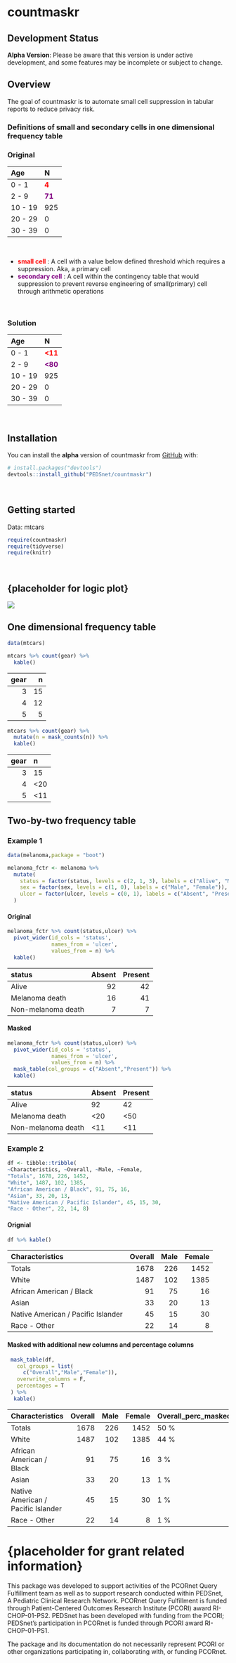 
<!-- README.md is generated from README.Rmd. Please edit that file -->

# countmaskr

## Development Status

**Alpha Version**: Please be aware that this version is under active
development, and some features may be incomplete or subject to change.

<!-- badges: start -->
<!-- badges: end -->

## Overview

The goal of countmaskr is to automate small cell suppression in tabular
reports to reduce privacy risk.

### Definitions of small and secondary cells in one dimensional frequency table

### Original

| Age     | N                                          |
|:--------|:-------------------------------------------|
| 0 - 1   | <span style="color:red"> **4** </span>     |
| 2 - 9   | <span style="color:purple"> **71** </span> |
| 10 - 19 | 925                                        |
| 20 - 29 | 0                                          |
| 30 - 39 | 0                                          |

 

- <span style="color:red"> **small cell** </span> : A cell with a value
  below defined threshold which requires a suppression. Aka, a primary
  cell
- <span style="color:purple"> **secondary cell** </span> : A cell within
  the contingency table that would suppression to prevent reverse
  engineering of small(primary) cell through arithmetic operations

 

### Solution

| Age     | N                                            |
|:--------|:---------------------------------------------|
| 0 - 1   | <span style="color:red"> **\<11** </span>    |
| 2 - 9   | <span style="color:purple"> **\<80** </span> |
| 10 - 19 | 925                                          |
| 20 - 29 | 0                                            |
| 30 - 39 | 0                                            |

 

## Installation

You can install the **alpha** version of countmaskr from
[GitHub](https://github.com/) with:

``` r
# install.packages("devtools")
devtools::install_github("PEDSnet/countmaskr")
```

 

## Getting started

Data: mtcars

``` r
require(countmaskr)
require(tidyverse)
require(knitr)
```

 

## {placeholder for logic plot}

![](logic_plot.png)

## One dimensional frequency table

``` r
data(mtcars)

mtcars %>% count(gear) %>%
  kable()
```

| gear |   n |
|-----:|----:|
|    3 |  15 |
|    4 |  12 |
|    5 |   5 |

``` r
mtcars %>% count(gear) %>%
  mutate(n = mask_counts(n)) %>%
  kable()
```

| gear | n    |
|-----:|:-----|
|    3 | 15   |
|    4 | \<20 |
|    5 | \<11 |

## Two-by-two frequency table

### Example 1

``` r
data(melanoma,package = "boot")

melanoma_fctr <- melanoma %>%
  mutate(
    status = factor(status, levels = c(2, 1, 3), labels = c("Alive", "Melanoma death", "Non-melanoma death")),
    sex = factor(sex, levels = c(1, 0), labels = c("Male", "Female")),
    ulcer = factor(ulcer, levels = c(0, 1), labels = c("Absent", "Present"))
  ) 
```

#### Original

``` r
melanoma_fctr %>% count(status,ulcer) %>%
  pivot_wider(id_cols = 'status',
              names_from = 'ulcer',
              values_from = n) %>%
  kable()
```

| status             | Absent | Present |
|:-------------------|-------:|--------:|
| Alive              |     92 |      42 |
| Melanoma death     |     16 |      41 |
| Non-melanoma death |      7 |       7 |

#### Masked

``` r
melanoma_fctr %>% count(status,ulcer) %>%
  pivot_wider(id_cols = 'status',
              names_from = 'ulcer',
              values_from = n) %>%
  mask_table(col_groups = c("Absent","Present")) %>%
  kable()
```

| status             | Absent | Present |
|:-------------------|:-------|:--------|
| Alive              | 92     | 42      |
| Melanoma death     | \<20   | \<50    |
| Non-melanoma death | \<11   | \<11    |

### Example 2

``` r
df <- tibble::tribble(
~Characteristics, ~Overall, ~Male, ~Female,
"Totals", 1678, 226, 1452,
"White", 1487, 102, 1385,
"African American / Black", 91, 75, 16,
"Asian", 33, 20, 13,
"Native American / Pacific Islander", 45, 15, 30,
"Race - Other", 22, 14, 8)
```

#### Orignial

``` r
df %>% kable()
```

| Characteristics                    | Overall | Male | Female |
|:-----------------------------------|--------:|-----:|-------:|
| Totals                             |    1678 |  226 |   1452 |
| White                              |    1487 |  102 |   1385 |
| African American / Black           |      91 |   75 |     16 |
| Asian                              |      33 |   20 |     13 |
| Native American / Pacific Islander |      45 |   15 |     30 |
| Race - Other                       |      22 |   14 |      8 |

#### Masked with additional new columns and percentage columns

``` r
 mask_table(df,
   col_groups = list(
     c("Overall","Male","Female")),
   overwrite_columns = F,
   percentages = T
 ) %>%
  kable()
```

| Characteristics                    | Overall | Male | Female | Overall_perc_masked | Male_perc_masked | Female_perc_masked | Overall_masked | Male_masked | Female_masked |
|:-----------------------------------|--------:|-----:|-------:|:--------------------|:-----------------|:-------------------|:---------------|:------------|:--------------|
| Totals                             |    1678 |  226 |   1452 | 50 %                | 50 %             | 50 %               | 1,678          | 226         | 1,452         |
| White                              |    1487 |  102 |   1385 | 44 %                | 23 %             | 48 %               | 1,487          | 102         | 1,385         |
| African American / Black           |      91 |   75 |     16 | 3 %                 | 17 %             | 1 %                | 91             | 75          | 16            |
| Asian                              |      33 |   20 |     13 | 1 %                 | \<7 %            | \<1 %              | 33             | \<30        | \<20          |
| Native American / Pacific Islander |      45 |   15 |     30 | 1 %                 | 3 %              | 1 %                | 45             | 15          | 30            |
| Race - Other                       |      22 |   14 |      8 | 1 %                 | \<4 %            | masked cell        | 22             | \<20        | \<11          |

# {placeholder for grant related information}

This package was developed to support activities of the PCORnet Query
Fulfillment team as well as to support research conducted within
PEDSnet, A Pediatric Clinical Research Network. PCORnet Query
Fulfillment is funded through Patient-Centered Outcomes Research
Institute (PCORI) award RI-CHOP-01-PS2. PEDSnet has been developed with
funding from the PCORI; PEDSnet’s participation in PCORnet is funded
through PCORI award RI-CHOP-01-PS1.

The package and its documentation do not necessarily represent PCORI or
other organizations participating in, collaborating with, or funding
PCORnet.
